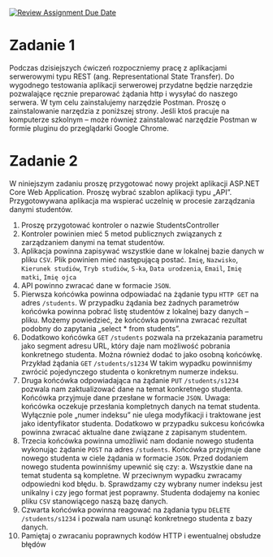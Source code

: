 [![Review Assignment Due Date](https://classroom.github.com/assets/deadline-readme-button-8d59dc4de5201274e310e4c54b9627a8934c3b88527886e3b421487c677d23eb.svg)](https://classroom.github.com/a/l-lEnG3n)
# Zadanie 1
Podczas dzisiejszych ćwiczeń rozpoczniemy pracę z aplikacjami serwerowymi typu REST (ang. 
Representational State Transfer). Do wygodnego testowania aplikacji serwerowej przydatne będzie 
narzędzie pozwalające ręcznie preparować żądania http i wysyłać do naszego serwera. W tym celu 
zainstalujemy narzędzie Postman. Proszę o zainstalowanie narzędzia z poniższej strony. Jeśli ktoś pracuje 
na komputerze szkolnym – może również zainstalować narzędzie Postman w formie pluginu do 
przeglądarki Google Chrome.


# Zadanie 2
W niniejszym zadaniu proszę przygotować nowy projekt aplikacji ASP.NET Core Web Application. Proszę 
wybrać szablon aplikacji typu „API”. Przygotowywana aplikacja ma wspierać uczelnię w procesie 
zarządzania danymi studentów.
1. Proszę przygotować kontroler o nazwie StudentsController
2. Kontroler powinien mieć 5 metod publicznych związanych z zarządzaniem danymi na temat 
studentów.
3. Aplikacja powinna zapisywać wszystkie dane w lokalnej bazie danych w pliku `CSV`. Plik powinien 
mieć następującą postać.
`Imię`, `Nazwisko`, `Kierunek studiów`, `Tryb studiów`, `S-ka`, `Data urodzenia`, `Email`, `Imię matki`, `Imię ojca`
4. API powinno zwracać dane w formacie `JSON`.
5. Pierwsza końcówka powinna odpowiadać na żądanie typu `HTTP GET` na adres `/students`. W 
przypadku żądania bez żadnych parametrów końcówka powinna pobrać listę studentów z lokalnej 
bazy danych – pliku. Możemy powiedzieć, że końcówka powinna zwracać rezultat podobny do 
zapytania „select * from students”.
6. Dodatkowo końcówka `GET` `/students` pozwala na przekazania parametru jako segment adresu 
URL, który daje nam możliwość pobrania konkretnego studenta. Można również dodać to jako osobną końcówkę.
Przykład żądania `GET` `/students/s1234`
W takim wypadku powinniśmy zwrócić pojedynczego studenta o konkretnym numerze indeksu.
7. Druga końcówka odpowiadająca na żądanie `PUT` `/students/s1234` pozwala nam zaktualizować 
dane na temat konkretnego studenta. Końcówka przyjmuje dane przesłane w formacie `JSON`. 
Uwaga: końcówka oczekuje przesłania kompletnych danych na temat studenta. Wyłącznie pole 
„numer indeksu” nie ulega modyfikacji i traktowane jest jako identyfikator studenta. Dodatkowo 
w przypadku sukcesu końcówka powinna zwracać aktualne dane związane z zapisanym 
studentem.
8. Trzecia końcówka powinna umożliwić nam dodanie nowego studenta wykonując żądanie `POST`
na adres `/students`. Końcówka przyjmuje dane nowego studenta w ciele żądania w formacie 
`JSON`. Przed dodaniem nowego studenta powinniśmy upewnić się czy:
a. Wszystkie dane na temat studenta są kompletne. W przeciwnym wypadku zwracamy 
odpowiedni kod błędu.
b. Sprawdzamy czy wybrany numer indeksu jest unikalny i czy jego format jest poprawny.
Studenta dodajemy na koniec pliku `CSV` stanowiącego naszą bazę danych.
9. Czwarta końcówka powinna reagować na żądania typu `DELETE` `/students/s1234` i pozwala nam 
usunąć konkretnego studenta z bazy danych.
10. Pamiętaj o zwracaniu poprawnych kodów HTTP i ewentualnej obsłudze błędów